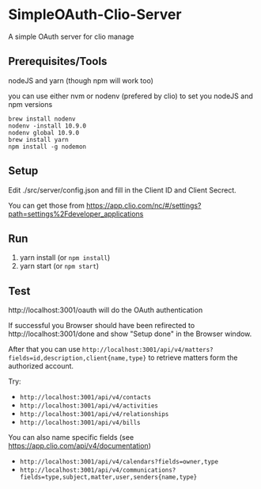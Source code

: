 # SimpleOAuth-Clio-Server
A simple OAuth server for clio manage

## Prerequisites/Tools

nodeJS and yarn (though npm will work too)

you can use either nvm or nodenv (prefered by clio) to set you nodeJS and npm versions

```
brew install nodenv
nodenv -install 10.9.0
nodenv global 10.9.0
brew install yarn
npm install -g nodemon
```


## Setup
Edit ./src/server/config.json and fill in the Client ID and Client Secrect.

You can get those from https://app.clio.com/nc/#/settings?path=settings%2Fdeveloper_applications

## Run
1. yarn install (or `npm install`)
2. yarn start (or `npm start`)

## Test

http://localhost:3001/oauth will do the OAuth authentication

If successful you Browser should have been refirected to http://localhost:3001/done and show "Setup done" in the Browser window.

After that you can use `http://localhost:3001/api/v4/matters?fields=id,description,client{name,type}` to retrieve matters form the authorized account.

Try:
 * `http://localhost:3001/api/v4/contacts`
 * `http://localhost:3001/api/v4/activities`
 * `http://localhost:3001/api/v4/relationships`
 * `http://localhost:3001/api/v4/bills`

 You can also name specific fields (see https://app.clio.com/api/v4/documentation)

 * `http://localhost:3001/api/v4/calendars?fields=owner,type`
 * `http://localhost:3001/api/v4/communications?fields=type,subject,matter,user,senders{name,type}`
 

